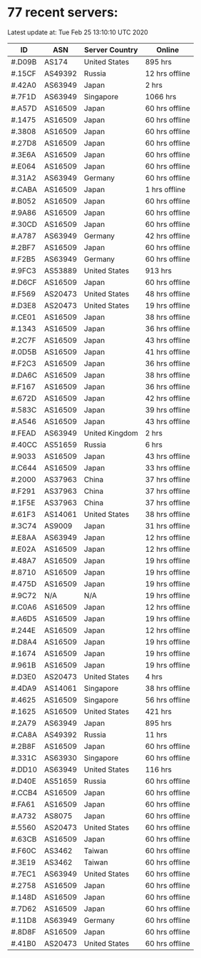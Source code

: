 # 77 recent servers:

Latest update at: Tue Feb 25 13:10:10 UTC 2020

| ID | ASN | Server Country | Online |
| -- | --- | -------------- | ------ |
| #.D09B | AS174 | United States | 895 hrs |
| #.15CF | AS49392 | Russia | 12 hrs offline |
| #.42A0 | AS63949 | Japan | 2 hrs |
| #.7F1D | AS63949 | Singapore | 1066 hrs |
| #.A57D | AS16509 | Japan | 60 hrs offline |
| #.1475 | AS16509 | Japan | 60 hrs offline |
| #.3808 | AS16509 | Japan | 60 hrs offline |
| #.27D8 | AS16509 | Japan | 60 hrs offline |
| #.3E6A | AS16509 | Japan | 60 hrs offline |
| #.E064 | AS16509 | Japan | 60 hrs offline |
| #.31A2 | AS63949 | Germany | 60 hrs offline |
| #.CABA | AS16509 | Japan | 1 hrs offline |
| #.B052 | AS16509 | Japan | 60 hrs offline |
| #.9A86 | AS16509 | Japan | 60 hrs offline |
| #.30CD | AS16509 | Japan | 60 hrs offline |
| #.A787 | AS63949 | Germany | 42 hrs offline |
| #.2BF7 | AS16509 | Japan | 60 hrs offline |
| #.F2B5 | AS63949 | Germany | 60 hrs offline |
| #.9FC3 | AS53889 | United States | 913 hrs |
| #.D6CF | AS16509 | Japan | 60 hrs offline |
| #.F569 | AS20473 | United States | 48 hrs offline |
| #.D3E8 | AS20473 | United States | 19 hrs offline |
| #.CE01 | AS16509 | Japan | 38 hrs offline |
| #.1343 | AS16509 | Japan | 36 hrs offline |
| #.2C7F | AS16509 | Japan | 43 hrs offline |
| #.0D5B | AS16509 | Japan | 41 hrs offline |
| #.F2C3 | AS16509 | Japan | 36 hrs offline |
| #.DA6C | AS16509 | Japan | 38 hrs offline |
| #.F167 | AS16509 | Japan | 36 hrs offline |
| #.672D | AS16509 | Japan | 42 hrs offline |
| #.583C | AS16509 | Japan | 39 hrs offline |
| #.A546 | AS16509 | Japan | 43 hrs offline |
| #.FEAD | AS63949 | United Kingdom | 2 hrs |
| #.40CC | AS51659 | Russia | 6 hrs |
| #.9033 | AS16509 | Japan | 43 hrs offline |
| #.C644 | AS16509 | Japan | 33 hrs offline |
| #.2000 | AS37963 | China | 37 hrs offline |
| #.F291 | AS37963 | China | 37 hrs offline |
| #.1F5E | AS37963 | China | 37 hrs offline |
| #.61F3 | AS14061 | United States | 38 hrs offline |
| #.3C74 | AS9009 | Japan | 31 hrs offline |
| #.E8AA | AS63949 | Japan | 12 hrs offline |
| #.E02A | AS16509 | Japan | 12 hrs offline |
| #.48A7 | AS16509 | Japan | 19 hrs offline |
| #.8710 | AS16509 | Japan | 19 hrs offline |
| #.475D | AS16509 | Japan | 19 hrs offline |
| #.9C72 | N/A | N/A | 19 hrs offline |
| #.C0A6 | AS16509 | Japan | 12 hrs offline |
| #.A6D5 | AS16509 | Japan | 19 hrs offline |
| #.244E | AS16509 | Japan | 12 hrs offline |
| #.D8A4 | AS16509 | Japan | 19 hrs offline |
| #.1674 | AS16509 | Japan | 19 hrs offline |
| #.961B | AS16509 | Japan | 19 hrs offline |
| #.D3E0 | AS20473 | United States | 4 hrs |
| #.4DA9 | AS14061 | Singapore | 38 hrs offline |
| #.4625 | AS16509 | Singapore | 56 hrs offline |
| #.1625 | AS16509 | United States | 421 hrs |
| #.2A79 | AS63949 | Japan | 895 hrs |
| #.CA8A | AS49392 | Russia | 11 hrs |
| #.2B8F | AS16509 | Japan | 60 hrs offline |
| #.331C | AS63930 | Singapore | 60 hrs offline |
| #.DD10 | AS63949 | United States | 116 hrs |
| #.D40E | AS51659 | Russia | 60 hrs offline |
| #.CCB4 | AS16509 | Japan | 60 hrs offline |
| #.FA61 | AS16509 | Japan | 60 hrs offline |
| #.A732 | AS8075 | Japan | 60 hrs offline |
| #.5560 | AS20473 | United States | 60 hrs offline |
| #.63CB | AS16509 | Japan | 60 hrs offline |
| #.F60C | AS3462 | Taiwan | 60 hrs offline |
| #.3E19 | AS3462 | Taiwan | 60 hrs offline |
| #.7EC1 | AS63949 | United States | 60 hrs offline |
| #.2758 | AS16509 | Japan | 60 hrs offline |
| #.148D | AS16509 | Japan | 60 hrs offline |
| #.7D62 | AS16509 | Japan | 60 hrs offline |
| #.11D8 | AS63949 | Germany | 60 hrs offline |
| #.8D8F | AS16509 | Japan | 60 hrs offline |
| #.41B0 | AS20473 | United States | 60 hrs offline |

